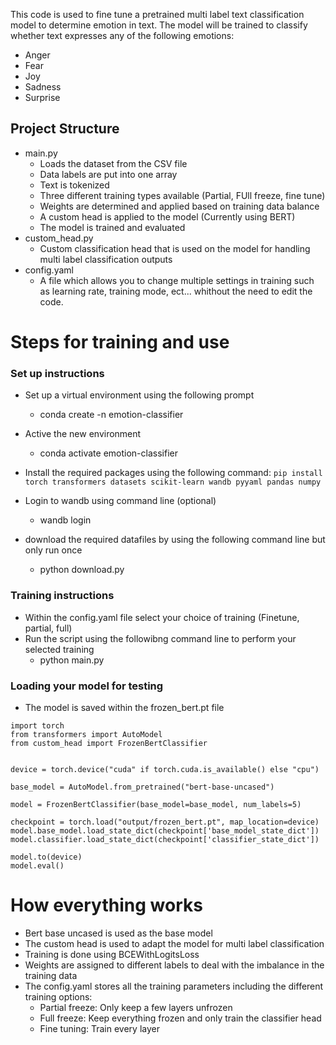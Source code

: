 This code is used to fine tune a pretrained multi label text classification model to determine emotion in text. The model will be trained to classify whether text expresses any of the following emotions:
- Anger
- Fear
- Joy
- Sadness
- Surprise

## Project Structure
- main.py
    - Loads the dataset from the CSV file
    - Data labels are put into one array
    - Text is tokenized
    - Three different training types available (Partial, FUll freeze, fine tune)
    - Weights are determined and applied based on training data balance
    - A custom head is applied to the model (Currently using BERT)
    - The model is trained and evaluated
- custom_head.py
    - Custom classification head that is used on the model for handling multi label classification outputs
- config.yaml
    - A file which allows you to change multiple settings in training such as learning rate, training mode, ect... whithout the need to edit the code.

# Steps for training and use
### Set up instructions
- Set up a virtual environment using the following prompt
    - conda create -n emotion-classifier
- Active the new environment
    - conda activate emotion-classifier
- Install the required packages using the following command:
    `pip install torch transformers datasets scikit-learn wandb pyyaml pandas numpy`

- Login to wandb using command line (optional)
    - wandb login
- download the required datafiles by using the following command line but only run once
    - python download.py

### Training instructions
- Within the config.yaml file select your choice of training (Finetune, partial, full)
- Run the script using the followibng command line to perform your selected training
    - python main.py

### Loading your model for testing
- The model is saved within the frozen_bert.pt file

```
import torch
from transformers import AutoModel
from custom_head import FrozenBertClassifier


device = torch.device("cuda" if torch.cuda.is_available() else "cpu")

base_model = AutoModel.from_pretrained("bert-base-uncased")

model = FrozenBertClassifier(base_model=base_model, num_labels=5)

checkpoint = torch.load("output/frozen_bert.pt", map_location=device)
model.base_model.load_state_dict(checkpoint['base_model_state_dict'])
model.classifier.load_state_dict(checkpoint['classifier_state_dict'])

model.to(device)
model.eval()
```

# How everything works
- Bert base uncased is used as the base model
- The custom head is used to adapt the model for multi label classification
- Training is done using BCEWithLogitsLoss
- Weights are assigned to different labels to deal with the imbalance in the training data
- The config.yaml stores all the training parameters including the different training options:
    - Partial freeze: Only keep a few layers unfrozen
    - Full freeze: Keep everything frozen and only train the classifier head
    - Fine tuning: Train every layer
